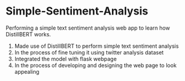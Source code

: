 # Simple-Sentiment-Analysis
Performing a simple text sentiment analysis web app to learn how DistillBERT works.
1. Made use of DistillBERT to perform simple text sentiment analysis
2. In the process of fine tuning it using twitter analysis dataset
3. Integrated the model with flask webpage
4. In the process of developing and designing the web page to look appealing
